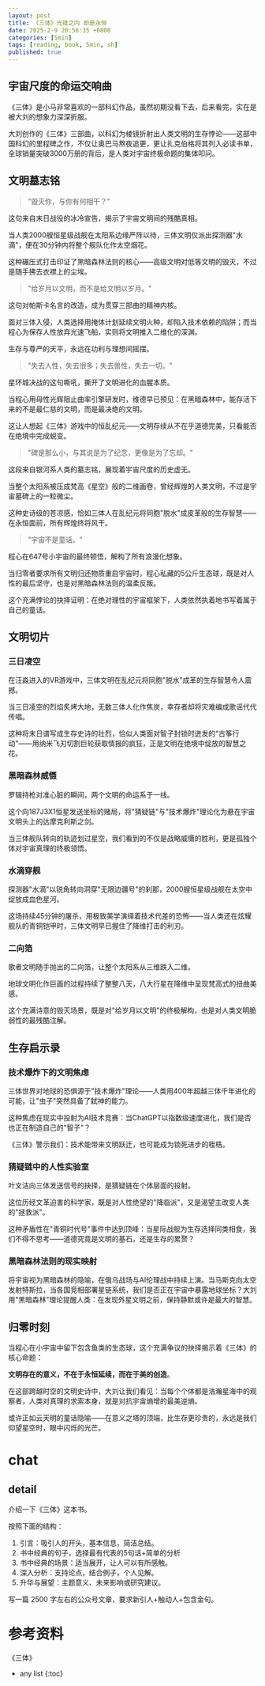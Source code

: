 ```yaml
---
layout: post
title: 《三体》光锥之内 即是永恒
date: 2025-2-9 20:56:35 +0800
categories: [5min]
tags: [reading, book, 5min, sh]
published: true
---
```



## 宇宙尺度的命运交响曲

《三体》是小马非常喜欢的一部科幻作品，虽然初期没看下去，后来看完，实在是被大刘的想象力深深折服。

大刘创作的《三体》三部曲，以科幻为棱镜折射出人类文明的生存悖论——这部中国科幻的里程碑之作，不仅让奥巴马熬夜追更，更让扎克伯格将其列入必读书单，全球销量突破3000万册的背后，是人类对宇宙终极命题的集体叩问。

## 文明墓志铭

> "毁灭你，与你有何相干？"

这句来自末日战役的冰冷宣告，揭示了宇宙文明间的残酷真相。

当人类2000艘恒星级战舰在太阳系边缘严阵以待，三体文明仅派出探测器"水滴"，便在30分钟内将整个舰队化作太空烟花。

这种碾压式打击印证了黑暗森林法则的核心——高级文明对低等文明的毁灭，不过是随手拂去衣襟上的尘埃。

> "给岁月以文明，而不是给文明以岁月。"

这句对帕斯卡名言的改造，成为贯穿三部曲的精神内核。

面对三体入侵，人类选择用掩体计划延续文明火种，却陷入技术依赖的陷阱；而当程心为保存人性放弃光速飞船，实则将文明推入二维化的深渊。

生存与尊严的天平，永远在功利与理想间摇摆。

> "失去人性，失去很多；失去兽性，失去一切。"

星环城决战的这句嘶吼，撕开了文明进化的血腥本质。

当程心用母性光辉阻止曲率引擎研发时，维德早已预见：在黑暗森林中，能存活下来的不是最仁慈的文明，而是最决绝的文明。

这让人想起《三体》游戏中的恒乱纪元——文明存续从不在乎道德完美，只看能否在绝境中完成蜕变。

> "碑是那么小，与其说是为了纪念，更像是为了忘却。"

这段来自银河系人类的墓志铭，展现着宇宙尺度的历史虚无。

当整个太阳系被压成梵高《星空》般的二维画卷，曾经辉煌的人类文明，不过是宇宙墓碑上的一粒微尘。

这种史诗级的苍凉感，恰如三体人在乱纪元将同胞"脱水"成皮革般的生存智慧——在永恒面前，所有辉煌终将风干。

> "宇宙不是童话。"

程心在647号小宇宙的最终顿悟，解构了所有浪漫化想象。

当归零者要求所有文明归还物质重启宇宙时，程心私藏的5公斤生态球，既是对人性的最后坚守，也是对黑暗森林法则的温柔反叛。

这个充满悖论的抉择证明：在绝对理性的宇宙框架下，人类依然执着地书写着属于自己的童话。

## 文明切片

### 三日凌空

在汪淼进入的VR游戏中，三体文明在乱纪元将同胞"脱水"成革的生存智慧令人震撼。

当三日凌空的烈焰炙烤大地，无数三体人化作焦炭，幸存者却将灾难编成歌谣代代传唱。

这种将末日谱写成生存史诗的壮烈，恰似人类面对智子封锁时迸发的"古筝行动"——用纳米飞刃切割巨轮获取情报的疯狂，正是文明在绝境中绽放的智慧之花。

### 黑暗森林威慑

罗辑持枪对准心脏的瞬间，两个文明的命运系于一线。

这个向187J3X1恒星发送坐标的赌局，将"猜疑链"与"技术爆炸"理论化为悬在宇宙文明头上的达摩克利斯之剑。

当三体舰队转向的轨迹划过星空，我们看到的不仅是战略威慑的胜利，更是孤独个体对宇宙真理的终极领悟。

### 水滴穿舰

探测器"水滴"以锐角转向洞穿"无限边疆号"的刹那，2000艘恒星级战舰在太空中绽放成血色星河。

这场持续45分钟的屠杀，用极致美学演绎着技术代差的恐怖——当人类还在炫耀舰队的青铜铠甲时，三体文明早已握住了降维打击的利刃。

### 二向箔

歌者文明随手抛出的二向箔，让整个太阳系从三维跌入二维。

地球文明化作巨画的过程持续了整整八天，八大行星在降维中呈现梵高式的扭曲美感。

这个充满诗意的毁灭场景，既是对"给岁月以文明"的终极解构，也是对人类文明脆弱性的最残酷注解。

## 生存启示录

### 技术爆炸下的文明焦虑

三体世界对地球的恐惧源于"技术爆炸"理论——人类用400年超越三体千年进化的可能，让"虫子"突然具备了弑神的能力。

这种焦虑在现实中投射为AI技术竞赛：当ChatGPT以指数级速度进化，我们是否也正在制造自己的"智子"？

《三体》警示我们：技术能带来文明跃迁，也可能成为锁死进步的桎梏。

### 猜疑链中的人性实验室

叶文洁向三体发送信号的抉择，是猜疑链在个体层面的投射。

这位历经文革迫害的科学家，既是对人性绝望的"降临派"，又是渴望主改变人类的"拯救派"。

这种矛盾性在"青铜时代号"事件中达到顶峰：当星际战舰为生存选择同类相食，我们不得不思考——道德究竟是文明的基石，还是生存的累赘？

### 黑暗森林法则的现实映射

将宇宙视为黑暗森林的隐喻，在俄乌战场与AI伦理战中持续上演。当马斯克向太空发射特斯拉，当各国竞相部署星链系统，我们是否正在宇宙中暴露地球坐标？大刘用"黑暗森林"理论提醒人类：在发现外星文明之前，保持静默或许是最大的智慧。

## 归零时刻

当程心在小宇宙中留下包含鱼类的生态球，这个充满争议的抉择揭示着《三体》的核心命题：

**文明存在的意义，不在于永恒延续，而在于美的创造**。

在这部跨越时空的文明史诗中，大刘让我们看见：当每个个体都是浩瀚星海中的观察者，人类对真理的求索本身，就是对抗宇宙熵增的最美逆熵。

或许正如云天明的童话隐喻——在意义之塔的顶端，比生存更珍贵的，永远是我们仰望星空时，眼中闪烁的光芒。



# chat

## detail

介绍一下《三体》这本书。

按照下面的结构：

1. 引言：吸引人的开头，基本信息，简洁总结。
2. 书中经典的句子，选择最有代表的5句话+简单的分析
3. 书中经典的场景：适当展开，让人可以有所感触。
4. 深入分析：支持论点，结合例子，个人见解。
5. 升华与展望：主题意义、未来影响或研究建议。

写一篇 2500 字左右的公众号文章，要求新引人+触动人+包含金句。


# 参考资料

 《三体》

* any list
{:toc}